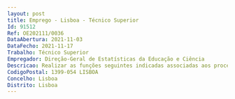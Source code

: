 ```yaml
--- 
layout: post
title: Emprego - Lisboa - Técnico Superior
Id: 91512
Ref: OE202111/0036
DataAbertura: 2021-11-03
DataFecho: 2021-11-17
Trabalho: Técnico Superior
Empregador: Direção-Geral de Estatísticas da Educação e Ciência
Descricao: Realizar as funções seguintes indicadas associadas aos procedimentos de aquisição de bens e serviços  Elaboração de pedidos de parecer prévio  Elaboração de peças de procedimento  Elaboração de informações para autorização de realização de despesa, abertura de procedimento, aprovação da constituição do júri e aprovação das peças do procedimento  e para autorização de adjudicação, com divulgação de relatório final, apresentação de documentos de habilitação e prestação de caução  Criação, envio de convite publicação e tramitação de procedimentos nas plataformas eletrónicas de compras públicas  Tramitação dos processos aquisitivos  Júri de procedimentos de aquisição de bens e serviços  Compilação de informação e elaboração de documentos para submissão de contratos a fiscalização prévia do Tribunal de Contas  Reporte de informação sobre a formação e execução contratual (Portal Base, ESPAP, AMA, entre outros)  Gestão de Contratos.
CodigoPostal: 1399-054 LISBOA
Concelho: Lisboa
Distrito: Lisboa
--- 
```

